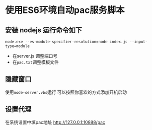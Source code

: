 ﻿# 使用ES6环境自动pac服务脚本

## 安装 nodejs 运行命令如下
`node.exe --es-module-specifier-resolution=node index.js --input-type=module`

- 在server.js 调整端口号
- 在`pac.txt`调整模板文件

## 隐藏窗口

使用`node-server.vbs`运行
可以按照你喜欢的方式添加开机启动


## 设置代理
在系统设置中填pac地址 http://127.0.0.1:10888/pac